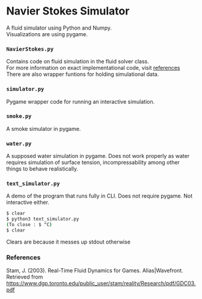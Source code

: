 # Navier Stokes Simulator
A fluid simulator using Python and Numpy.  
Visualizations are using pygame.

### `NavierStokes.py`
Contains code on fluid simulation in the fluid solver class.  
For more information on exact implementational code, visit [references](#References)  
There are also wrapper funtions for holding simulational data.

### `simulator.py`
Pygame wrapper code for running an interactive simulation.

### `smoke.py`
A smoke simulator in pygame.

### `water.py`
A supposed water simulation in pygame. 
Does not work properly as water requires simulation of surface tension, incompressability among other things to behave realistically.

### `text_simulator.py`
A demo of the program that runs fully in CLI. Does not require pygame. Not interactive either.
```bash
$ clear
$ python3 text_simulator.py
(To close : $ ^C)
$ clear
```
Clears are because it messes up stdout otherwise

### References
Stam, J. (2003). Real-Time Fluid Dynamics for Games. Alias|Wavefront. Retrieved from https://www.dgp.toronto.edu/public_user/stam/reality/Research/pdf/GDC03.pdf